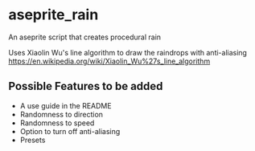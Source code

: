 # aseprite_rain
An aseprite script that creates procedural rain

Uses Xiaolin Wu's line algorithm to draw the raindrops with anti-aliasing https://en.wikipedia.org/wiki/Xiaolin_Wu%27s_line_algorithm

## Possible Features to be added
- A use guide in the README
- Randomness to direction
- Randomness to speed
- Option to turn off anti-aliasing
- Presets
